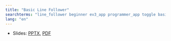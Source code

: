 ```yaml
---
title: "Basic Line Follower"
searchterms: "line_follower beginner ev3_app programmer_app toggle basic_line_follower"
lang: "en"
---
```


          



 <ul>
 <li class="ng-binding">Slides:
 <a href="TabletLessons/tablet/beginner/BasicLineFollower.pptx">PPTX</a>,
 <a href="TabletLessons/tablet/beginner/BasicLineFollower.pdf">PDF</a>
 </li>
 </ul>
